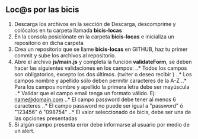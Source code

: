 ## Loc@s por las bicis
1. Descarga los archivos en la sección de Descarga, descomprime y colócalos en tu carpeta llamada **bicis-locas**   
2. En la consola posiciónate en la carpeta **bicis-locas** e inicializa un repositorio en dicha carpeta
3. Crea un repositorio que se llame **bicis-locas** en GITHUB, haz tu primer commit y sube los archivos al repositorio. 
4. Abre el archivo **js/main.js** y completa la función **validateForm**, se deben hacer las siguientes validaciones en los campos:
..* Todos los campos son obligatorios, excepto los dos últimos. (twiter o deseo recibir )
..* Los campos nombre y apellido sólo deben permitir caracteres de la A-Z
..* Para los campos nombre y apellido la primera letra debe ser mayúscula
..* Validar que el campo email tenga un formato válido. Ej: name@domain.com
..* El campo password debe tener al menos 6 caracteres
..* El campo password no puede ser igual a "password" ó "123456" ó "098754"
..* El valor seleccionado de bicis, debe ser una de las opciones presentadas
4. Si algún campo presenta error debe informarse al usuario por medio de un alert.
